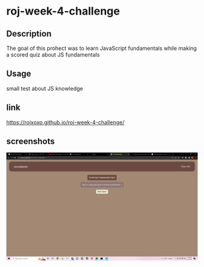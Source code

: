 # roj-week-4-challenge

## Description

The goal of this prohect was to learn JavaScript fundamentals while making a scored quiz about JS fundamentals

## Usage

small test about JS knowledge

## link 

https://rojxoxo.github.io/roj-week-4-challenge/

## screenshots

![ScreenShot](Screenshot.png)